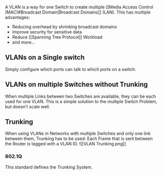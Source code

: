A VLAN is a way for one Switch to create multiple [[Media Access Control (MAC)#Broadcast Domain|Broadcast Domains]] (LAN). This has multiple advantages:
- Reducing overhead by shrinking broadcast domains
- Improve security for sensitive data
- Reduce [[Spanning Tree Protocol]] Workload
- and more…

## VLANs on a Single switch
Simply configure which ports can talk to which ports on a switch.

## VLANs on multiple Switches without Trunking
When multiple Links between two Switches are available, they can be each used for one VLAN. This is a simple solution to the multiple Switch Problem, but doesn't scale well.

## Trunking
When using VLANs in Networks with multiple Switches and only one link between them, Trunking has to be used: Each Frame that is sent between the Router is tagged with a VLAN ID.
![[VLAN Trunking.png]]

### 802.1Q
This standard defines the Trunking System.
